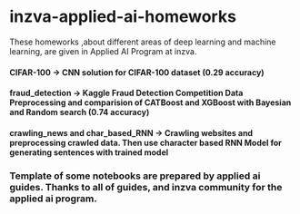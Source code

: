 # inzva-applied-ai-homeworks
These homeworks ,about different areas of deep learning and machine learning, are given in Applied AI Program at inzva. 
#### CIFAR-100 -> CNN solution for CIFAR-100 dataset (0.29 accuracy)

#### fraud_detection -> Kaggle Fraud Detection Competition Data Preprocessing and comparision of CATBoost and XGBoost with Bayesian and Random search (0.74 accuracy)

#### crawling_news and char_based_RNN -> Crawling websites and preprocessing crawled data. Then use character based RNN Model for generating sentences with trained model 

### Template of some notebooks are prepared by applied ai guides. Thanks to all of guides,  and inzva community for the applied ai program.
